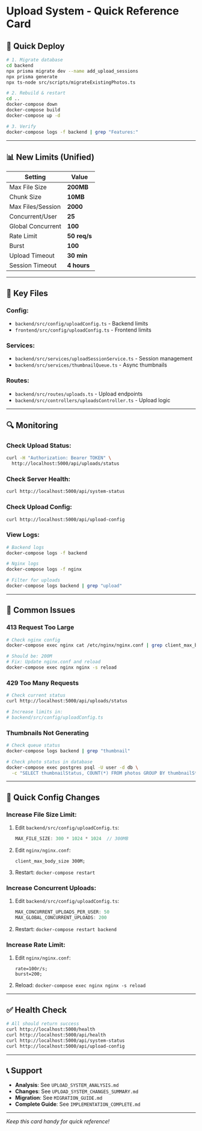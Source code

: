 # Upload System - Quick Reference Card

## 🚀 Quick Deploy

```bash
# 1. Migrate database
cd backend
npx prisma migrate dev --name add_upload_sessions
npx prisma generate
npx ts-node src/scripts/migrateExistingPhotos.ts

# 2. Rebuild & restart
cd ..
docker-compose down
docker-compose build
docker-compose up -d

# 3. Verify
docker-compose logs -f backend | grep "Features:"
```

---

## 📊 New Limits (Unified)

| Setting | Value |
|---------|-------|
| Max File Size | **200MB** |
| Chunk Size | **10MB** |
| Max Files/Session | **2000** |
| Concurrent/User | **25** |
| Global Concurrent | **100** |
| Rate Limit | **50 req/s** |
| Burst | **100** |
| Upload Timeout | **30 min** |
| Session Timeout | **4 hours** |

---

## 🔧 Key Files

### **Config:**
- `backend/src/config/uploadConfig.ts` - Backend limits
- `frontend/src/config/uploadConfig.ts` - Frontend limits

### **Services:**
- `backend/src/services/uploadSessionService.ts` - Session management
- `backend/src/services/thumbnailQueue.ts` - Async thumbnails

### **Routes:**
- `backend/src/routes/uploads.ts` - Upload endpoints
- `backend/src/controllers/uploadsController.ts` - Upload logic

---

## 🔍 Monitoring

### **Check Upload Status:**
```bash
curl -H "Authorization: Bearer TOKEN" \
  http://localhost:5000/api/uploads/status
```

### **Check Server Health:**
```bash
curl http://localhost:5000/api/system-status
```

### **Check Upload Config:**
```bash
curl http://localhost:5000/api/upload-config
```

### **View Logs:**
```bash
# Backend logs
docker-compose logs -f backend

# Nginx logs
docker-compose logs -f nginx

# Filter for uploads
docker-compose logs backend | grep "upload"
```

---

## 🐛 Common Issues

### **413 Request Too Large**
```bash
# Check nginx config
docker-compose exec nginx cat /etc/nginx/nginx.conf | grep client_max_body_size

# Should be: 200M
# Fix: Update nginx.conf and reload
docker-compose exec nginx nginx -s reload
```

### **429 Too Many Requests**
```bash
# Check current status
curl http://localhost:5000/api/uploads/status

# Increase limits in:
# backend/src/config/uploadConfig.ts
```

### **Thumbnails Not Generating**
```bash
# Check queue status
docker-compose logs backend | grep "thumbnail"

# Check photo status in database
docker-compose exec postgres psql -U user -d db \
  -c "SELECT thumbnailStatus, COUNT(*) FROM photos GROUP BY thumbnailStatus;"
```

---

## 📝 Quick Config Changes

### **Increase File Size Limit:**
1. Edit `backend/src/config/uploadConfig.ts`:
   ```typescript
   MAX_FILE_SIZE: 300 * 1024 * 1024  // 300MB
   ```
2. Edit `nginx/nginx.conf`:
   ```nginx
   client_max_body_size 300M;
   ```
3. Restart: `docker-compose restart`

### **Increase Concurrent Uploads:**
1. Edit `backend/src/config/uploadConfig.ts`:
   ```typescript
   MAX_CONCURRENT_UPLOADS_PER_USER: 50
   MAX_GLOBAL_CONCURRENT_UPLOADS: 200
   ```
2. Restart: `docker-compose restart backend`

### **Increase Rate Limit:**
1. Edit `nginx/nginx.conf`:
   ```nginx
   rate=100r/s;
   burst=200;
   ```
2. Reload: `docker-compose exec nginx nginx -s reload`

---

## ✅ Health Check

```bash
# All should return success
curl http://localhost:5000/health
curl http://localhost:5000/api/health
curl http://localhost:5000/api/system-status
curl http://localhost:5000/api/upload-config
```

---

## 📞 Support

- **Analysis**: See `UPLOAD_SYSTEM_ANALYSIS.md`
- **Changes**: See `UPLOAD_SYSTEM_CHANGES_SUMMARY.md`
- **Migration**: See `MIGRATION_GUIDE.md`
- **Complete Guide**: See `IMPLEMENTATION_COMPLETE.md`

---

*Keep this card handy for quick reference!*
